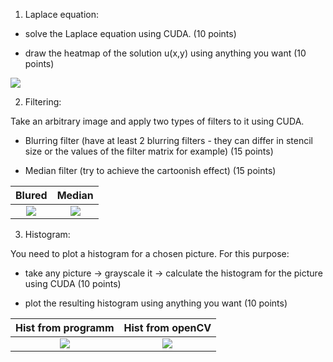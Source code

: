 1. Laplace equation:  

- solve the Laplace equation using CUDA. (10 points)

- draw the heatmap of the solution u(x,y) using anything you want (10 points)

![](https://github.com/Nina-Konovalova/HCP_skoltech/blob/main/HW3/heatmap.png)

2. Filtering:

Take an arbitrary image and apply two types of filters to it using CUDA.

- Blurring filter (have at least 2 blurring filters - they can differ in stencil size or the values of the filter matrix for example) (15 points)

- Median filter (try to achieve the cartoonish effect) (15 points)


Blured                     |  Median
:-------------------------:|:-------------------------:
![](https://github.com/Nina-Konovalova/HCP_skoltech/blob/main/HW3/blured_cat.png)  |  ![](https://github.com/Nina-Konovalova/HCP_skoltech/blob/main/HW3/med_cat.png)

3. Histogram:

You need to plot a  histogram for a chosen picture. For this purpose:

- take any picture -> grayscale it -> calculate the histogram for the picture using CUDA (10 points)

- plot the resulting histogram using anything you want (10 points)

Hist from programm                    |  Hist from openCV
:-------------------------:|:-------------------------:
![](https://github.com/Nina-Konovalova/HCP_skoltech/blob/main/HW3/hist_from_cuda.png)  |  ![](https://github.com/Nina-Konovalova/HCP_skoltech/blob/main/HW3/hist_from_cv.png)
